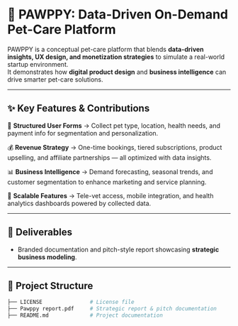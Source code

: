 
# 🐾 PAWPPY: Data-Driven On-Demand Pet-Care Platform  

PAWPPY is a conceptual pet-care platform that blends **data-driven insights, UX design, and monetization strategies** to simulate a real-world startup environment.  
It demonstrates how **digital product design** and **business intelligence** can drive smarter pet-care solutions.  

---

## ✨ Key Features & Contributions  

📝 **Structured User Forms** → Collect pet type, location, health needs, and payment info for segmentation and personalization.  

💰 **Revenue Strategy** → One-time bookings, tiered subscriptions, product upselling, and affiliate partnerships — all optimized with data insights.  

📊 **Business Intelligence** → Demand forecasting, seasonal trends, and customer segmentation to enhance marketing and service planning.  

📱 **Scalable Features** → Tele-vet access, mobile integration, and health analytics dashboards powered by collected data.  

---

## 📄 Deliverables  

- Branded documentation and pitch-style report showcasing **strategic business modeling**.  

---

## 📂 Project Structure  

```bash
├── LICENSE               # License file
├── Pawppy report.pdf     # Strategic report & pitch documentation
├── README.md             # Project documentation
